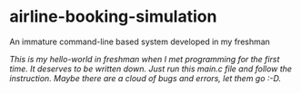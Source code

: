 # airline-booking-simulation
An immature command-line based system developed in my freshman

*This is my hello-world in freshman when I met programming for the first time. It deserves to be written down.*
*Just run this main.c file and follow the instruction.*
*Maybe there are a cloud of bugs and errors, let them go :-D.*
